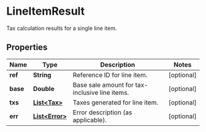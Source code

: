 

# LineItemResult

Tax calculation results for a single line item.

## Properties

Name | Type | Description | Notes
------------ | ------------- | ------------- | -------------
**ref** | **String** | Reference ID for line item. |  [optional]
**base** | **Double** | Base sale amount for tax-inclusive line items. |  [optional]
**txs** | [**List&lt;Tax&gt;**](Tax.md) | Taxes generated for line item. |  [optional]
**err** | [**List&lt;Error&gt;**](Error.md) | Error description (as applicable). |  [optional]



